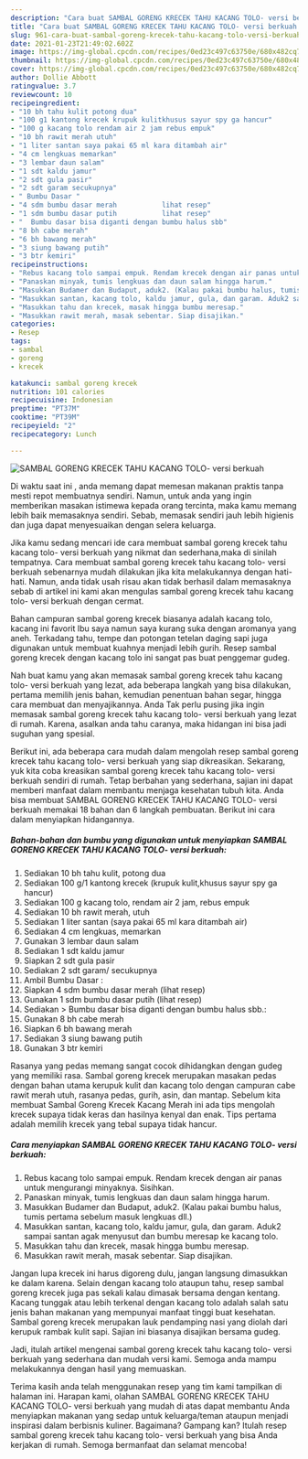 ```yaml
---
description: "Cara buat SAMBAL GORENG KRECEK TAHU KACANG TOLO- versi berkuah yang nikmat Untuk Jualan"
title: "Cara buat SAMBAL GORENG KRECEK TAHU KACANG TOLO- versi berkuah yang nikmat Untuk Jualan"
slug: 961-cara-buat-sambal-goreng-krecek-tahu-kacang-tolo-versi-berkuah-yang-nikmat-untuk-jualan
date: 2021-01-23T21:49:02.602Z
image: https://img-global.cpcdn.com/recipes/0ed23c497c63750e/680x482cq70/sambal-goreng-krecek-tahu-kacang-tolo-versi-berkuah-foto-resep-utama.jpg
thumbnail: https://img-global.cpcdn.com/recipes/0ed23c497c63750e/680x482cq70/sambal-goreng-krecek-tahu-kacang-tolo-versi-berkuah-foto-resep-utama.jpg
cover: https://img-global.cpcdn.com/recipes/0ed23c497c63750e/680x482cq70/sambal-goreng-krecek-tahu-kacang-tolo-versi-berkuah-foto-resep-utama.jpg
author: Dollie Abbott
ratingvalue: 3.7
reviewcount: 10
recipeingredient:
- "10 bh tahu kulit potong dua"
- "100 g1 kantong krecek krupuk kulitkhusus sayur spy ga hancur"
- "100 g kacang tolo rendam air 2 jam rebus empuk"
- "10 bh rawit merah utuh"
- "1 liter santan saya pakai 65 ml kara ditambah air"
- "4 cm lengkuas memarkan"
- "3 lembar daun salam"
- "1 sdt kaldu jamur"
- "2 sdt gula pasir"
- "2 sdt garam secukupnya"
- " Bumbu Dasar "
- "4 sdm bumbu dasar merah           lihat resep"
- "1 sdm bumbu dasar putih           lihat resep"
- "  Bumbu dasar bisa diganti dengan bumbu halus sbb"
- "8 bh cabe merah"
- "6 bh bawang merah"
- "3 siung bawang putih"
- "3 btr kemiri"
recipeinstructions:
- "Rebus kacang tolo sampai empuk. Rendam krecek dengan air panas untuk mengurangi minyaknya. Sisihkan."
- "Panaskan minyak, tumis lengkuas dan daun salam hingga harum."
- "Masukkan Budamer dan Budaput, aduk2. (Kalau pakai bumbu halus, tumis pertama sebelum masuk lengkuas dll.)"
- "Masukkan santan, kacang tolo, kaldu jamur, gula, dan garam. Aduk2 sampai santan agak menyusut dan bumbu meresap ke kacang tolo."
- "Masukkan tahu dan krecek, masak hingga bumbu meresap."
- "Masukkan rawit merah, masak sebentar. Siap disajikan."
categories:
- Resep
tags:
- sambal
- goreng
- krecek

katakunci: sambal goreng krecek 
nutrition: 101 calories
recipecuisine: Indonesian
preptime: "PT37M"
cooktime: "PT39M"
recipeyield: "2"
recipecategory: Lunch

---
```



![SAMBAL GORENG KRECEK TAHU KACANG TOLO- versi berkuah](https://img-global.cpcdn.com/recipes/0ed23c497c63750e/680x482cq70/sambal-goreng-krecek-tahu-kacang-tolo-versi-berkuah-foto-resep-utama.jpg)

Di waktu  saat ini , anda memang dapat memesan makanan praktis tanpa mesti repot membuatnya sendiri. Namun, untuk anda yang ingin memberikan masakan istimewa kepada orang tercinta, maka kamu memang lebih baik memasaknya sendiri. Sebab, memasak sendiri jauh lebih higienis dan juga dapat menyesuaikan dengan selera keluarga.

Jika kamu sedang mencari ide cara membuat sambal goreng krecek tahu kacang tolo- versi berkuah yang nikmat dan sederhana,maka di sinilah tempatnya. Cara membuat sambal goreng krecek tahu kacang tolo- versi berkuah  sebenarnya mudah dilakukan jika kita melakukannya dengan hati-hati. Namun, anda tidak usah risau akan tidak berhasil dalam memasaknya 
sebab di artikel ini kami akan mengulas sambal goreng krecek tahu kacang tolo- versi berkuah dengan cermat.  

Bahan campuran sambal goreng krecek biasanya adalah kacang tolo, kacang ini favorit Ibu saya namun saya kurang suka dengan aromanya yang aneh. Terkadang tahu, tempe dan potongan tetelan daging sapi juga digunakan untuk membuat kuahnya menjadi lebih gurih. Resep sambal goreng krecek dengan kacang tolo ini sangat pas buat penggemar gudeg.

Nah buat kamu yang akan memasak sambal goreng krecek tahu kacang tolo- versi berkuah yang lezat, ada beberapa langkah yang bisa dilakukan, pertama memilih jenis bahan, kemudian penentuan bahan segar, hingga cara membuat dan menyajikannya. Anda Tak perlu pusing jika ingin memasak sambal goreng krecek tahu kacang tolo- versi berkuah yang lezat di rumah. Karena, asalkan anda  tahu caranya, maka hidangan ini bisa jadi suguhan yang spesial.

Berikut ini, ada beberapa cara mudah dalam mengolah resep sambal goreng krecek tahu kacang tolo- versi berkuah yang siap dikreasikan. Sekarang, yuk kita coba kreasikan sambal goreng krecek tahu kacang tolo- versi berkuah sendiri di rumah. Tetap berbahan yang sederhana, sajian ini dapat memberi manfaat dalam membantu menjaga kesehatan tubuh kita. Anda bisa membuat SAMBAL GORENG KRECEK TAHU KACANG TOLO- versi berkuah memakai 18 bahan dan 6 langkah pembuatan. Berikut ini cara dalam menyiapkan hidangannya.

<!--inarticleads1-->

##### Bahan-bahan dan bumbu yang digunakan untuk menyiapkan SAMBAL GORENG KRECEK TAHU KACANG TOLO- versi berkuah:

1. Sediakan 10 bh tahu kulit, potong dua
1. Sediakan 100 g/1 kantong krecek (krupuk kulit,khusus sayur spy ga hancur)
1. Sediakan 100 g kacang tolo, rendam air 2 jam, rebus empuk
1. Sediakan 10 bh rawit merah, utuh
1. Sediakan 1 liter santan (saya pakai 65 ml kara ditambah air)
1. Sediakan 4 cm lengkuas, memarkan
1. Gunakan 3 lembar daun salam
1. Sediakan 1 sdt kaldu jamur
1. Siapkan 2 sdt gula pasir
1. Sediakan 2 sdt garam/ secukupnya
1. Ambil  Bumbu Dasar :
1. Siapkan 4 sdm bumbu dasar merah           (lihat resep)
1. Gunakan 1 sdm bumbu dasar putih           (lihat resep)
1. Sediakan  &gt; Bumbu dasar bisa diganti dengan bumbu halus sbb.:
1. Gunakan 8 bh cabe merah
1. Siapkan 6 bh bawang merah
1. Sediakan 3 siung bawang putih
1. Gunakan 3 btr kemiri


Rasanya yang pedas memang sangat cocok dihidangkan dengan gudeg yang memiliki rasa. Sambal goreng krecek merupakan masakan pedas dengan bahan utama kerupuk kulit dan kacang tolo dengan campuran cabe rawit merah utuh, rasanya pedas, gurih, asin, dan mantap. Sebelum kita membuat Sambal Goreng Krecek Kacang Merah ini ada tips mengolah krecek supaya tidak keras dan hasilnya kenyal dan enak. Tips pertama adalah memilih krecek yang tebal supaya tidak hancur. 

<!--inarticleads2-->

##### Cara menyiapkan SAMBAL GORENG KRECEK TAHU KACANG TOLO- versi berkuah:

1. Rebus kacang tolo sampai empuk. Rendam krecek dengan air panas untuk mengurangi minyaknya. Sisihkan.
1. Panaskan minyak, tumis lengkuas dan daun salam hingga harum.
1. Masukkan Budamer dan Budaput, aduk2. (Kalau pakai bumbu halus, tumis pertama sebelum masuk lengkuas dll.)
1. Masukkan santan, kacang tolo, kaldu jamur, gula, dan garam. Aduk2 sampai santan agak menyusut dan bumbu meresap ke kacang tolo.
1. Masukkan tahu dan krecek, masak hingga bumbu meresap.
1. Masukkan rawit merah, masak sebentar. Siap disajikan.


Jangan lupa krecek ini harus digoreng dulu, jangan langsung dimasukkan ke dalam karena. Selain dengan kacang tolo ataupun tahu, resep sambal goreng krecek juga pas sekali kalau dimasak bersama dengan kentang. Kacang tunggak atau lebih terkenal dengan kacang tolo adalah salah satu jenis bahan makanan yang mempunyai manfaat tinggi buat kesehatan. Sambal goreng krecek merupakan lauk pendamping nasi yang diolah dari kerupuk rambak kulit sapi. Sajian ini biasanya disajikan bersama gudeg. 

Jadi, itulah artikel mengenai  sambal goreng krecek tahu kacang tolo- versi berkuah  yang sederhana dan mudah versi kami. Semoga anda mampu melakukannya dengan hasil yang memuaskan. 

Terima kasih anda telah menggunakan resep yang tim kami tampilkan di halaman ini. Harapan kami, olahan  SAMBAL GORENG KRECEK TAHU KACANG TOLO- versi berkuah yang mudah di atas dapat membantu Anda menyiapkan makanan yang sedap untuk keluarga/teman ataupun menjadi inspirasi dalam berbisnis kuliner. Bagaimana? Gampang kan? Itulah resep sambal goreng krecek tahu kacang tolo- versi berkuah yang bisa Anda kerjakan di rumah. Semoga bermanfaat dan selamat mencoba!

